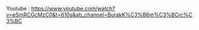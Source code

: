 Youtube  : https://www.youtube.com/watch?v=eSmRCGcMzC0&t=610s&ab_channel=BurakK%C3%B6m%C3%BCrc%C3%BC
